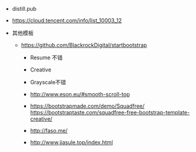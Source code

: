
- distill.pub
- https://cloud.tencent.com/info/list_10003_12





- 其他模板
  - https://github.com/BlackrockDigital/startbootstrap
    - Resume 不错
    - Creative
    - Grayscale不错

    - http://www.eson.eu/#smooth-scroll-top
    - https://bootstrapmade.com/demo/Squadfree/  https://bootstraptaste.com/squadfree-free-bootstrap-template-creative/
    - http://faso.me/
    - http://www.jiasule.top/index.html
